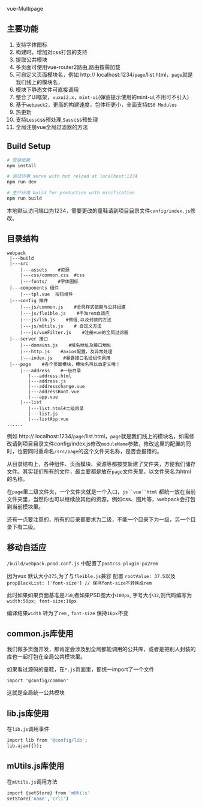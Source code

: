 vue-Multipage

## 主要功能
  
 1. 支持字体图标
 2. 构建时，增加对css打包的支持
 3. 提取公共模块
 4. 多页面可使用vue-router2路由,路由按需加载
 5. 可自定义页面模块名，例如 http:// localhost:1234/`page`/list.html，`page`就是我们线上的模块名，
 6. 模块下静态文件可直接调用
 7. 整合了UI框架，`vuxui2.x`，`mint-ui`(弹窗提示使用的mint-ui,不用可不引入)
 8. 基于`webpack2`，更高的构建速度，包体积更小，全面支持`ES6 Modules`
 9. 热更新
 10. 支持`Less`css预处理,`Sass`css预处理
 11. 全局注册vue全局过滤器的方法 

## Build Setup

``` bash
# 安装依赖
npm install

# 调试环境 serve with hot reload at localhost:1234
npm run dev

# 生产环境 build for production with minification
npm run build

```
本地默认访问端口为1234，需要更改的童鞋请到项目目录文件`config/index.js`修改。


## 目录结构
```
webpack
 |---build
 |---src
     |---assets    #资源
     |---css/common.css  #css
     |---fonts/    #字体图标
 |---components 组件
     |---tpl.vue  按钮组件
 |---config 插件
     |---js/common.js    #全局样式依赖与公共组建
     |---js/fleible.js    #手淘rem自适应
     |---js/lib.js    #微信,以及封装的方法
     |---js/mUtils.js    # 自定义方法
     |---js/vueFilter.js    #注册vue的全局过滤器
 |---server 接口
     |---domains.js    #域名地址及接口地址
     |---http.js    #axios配置，及异常处理
     |---index.js    #暴露接口名给组件调用
 |---page    #各个页面模块，模块名可以自定义哦！
     |---address    #一级目录
        |---address.html
        |---address.js
        |---addresschange.vue
        |---addressRoot.vue
        |---app.vue
     |---list    
        |---list.html#二级目录
        |---list.js
        |---listApp.vue
......

  ```

例如 http:// localhost:1234/`page`/list.html，`page`就是我们线上的模块名，如需修改请到项目目录文件config/index.js修改`moduleName`参数，修改这里的配置的同时，也要同时重命名`/src/page`的这个文件夹名称，是否会报错的。

从目录结构上，各种组件、页面模块、资源等都按类新建了文件夹，方便我们储存文件。其实我们所有的文件，最主要都是放在`page`文件夹里，以文件夹名为html的名称。

在`page`里二级文件夹，一个文件夹就是一个入口，`js``vue``html` 都统一放在当前文件夹里，当然你也可以继续放其他的资源，例如css、图片等，webpack会打包到当前模块里。

还有一点要注意的，所有的目录都要求为二级，不能一个目录下为一级，另一个目录下有二级。


## 移动自适应

`/build/webpack.prod.conf.js` 中配置了`postcss-plugin-px2rem`

因为vux 默认大小`375`,为了与`fleible.js`兼容 配置 `rootValue: 37.5`以及`propBlackList: ['font-size'] // 保持font-size不转换成rem`

此时如果如果页面基准是`750`,者如果PSD图大小`100px`, 字号大小`32`,则代码编写为 `width:50px; font-size:16px` 

编译结果`width` 转为了`rem` , `font-size` 保持`16px`不变

## common.js库使用

我们做多页面开发，那肯定会涉及到全局都能调用的公共库，或者是把别人封装的库也一起打包在全局公共模块里。

如果看过源码的童鞋，在`*.js`页面里，都统一import了一个文件

```
import '@config/common'
```
这就是全局统一公共模块

## lib.js库使用

在`lib.js`调用事件

``` bash
import lib from '@config/lib';
lib.ajax({}); 
```

## mUtils.js库使用

在`mUtils.js`调用方法

``` bash
import {setStore} from 'mUtils'
setStore('name','crli')
```
